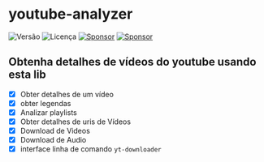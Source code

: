 # youtube-analyzer

![Versão](https://img.shields.io/badge/version-0.3.4-orange)
![Licença](https://img.shields.io/badge/license-MIT-orange)
[![Sponsor](https://img.shields.io/badge/💲Donate-yellow)](https://apoia.se/paulocesar-dev404)
[![Sponsor](https://img.shields.io/badge/Documentation-green)](https://github.com/PauloCesar-dev404/youtube_analyzer/wiki)


Obtenha detalhes de vídeos do youtube usando esta lib
---
- [x] Obter detalhes de um vídeo
- [x] obter legendas
- [x] Analizar playlists
- [x] Obter detalhes de uris de Vídeos
- [x] Download de Videos
- [x] Download de Audio
- [x] interface linha de comando `yt-downloader`
